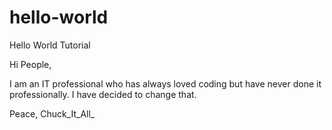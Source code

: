 # hello-world
Hello World Tutorial

Hi People,

I am an IT professional who has always loved coding but have never done it professionally. I have decided to change that.

Peace,
Chuck_It_All_
